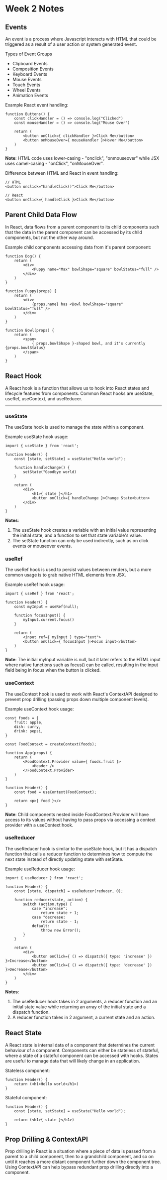 # Week 2 Notes

## Events 
An event is a process where Javascript interacts with HTML that could be triggered as a result of a user action or system generated event.

Types of Event Groups
- Clipboard Events 
- Composition Events 
- Keyboard Events 
- Mouse Events 
- Touch Events 
- Wheel Events 
- Animation Events 

Example React event handling:
```
function Buttons() {
    const clickHandler = () => console.log("Clicked")
    const mouseHandler = () => console.log("Mouse Over")
     
    return (
        <button onClick={ clickHandler }>Click Me</button>
        <button onMouseOver={ mouseHandler }>Hover Me</button>
    )
}
```
**Note**: HTML code uses lower-casing - "onclick", "onmouseover" while JSX uses camel-casing - "onClick", "onMouseOver".

Difference between HTML and React in event handling:
```
// HTML
<button onclick="handleClick()">Click Me</button>

// React
<button onClick={ handleClick }>Click Me</button>
```

## Parent Child Data Flow
In React, data flows from a parent component to its child components such that the data in the parent component can be accessed by its child components, but not the other way around.

Example child components accessing data from it's parent component:
```
function Dog() {
    return (
        <div>
            <Puppy name="Max" bowlShape="square" bowlStatus="full" />
        </div>
    )
}

function Puppy(props) {
    return (
        <div>
            {props.name} has <Bowl bowlShape="square" bowlStatus="full" />
        </div>
    )
}

function Bowl(props) {
    return (
        <span>
            { props.bowlShape }-shaped bowl, and it's currently {props.bowlStatus}
        </span>
    )
}
```

## React Hook 
A React hook is a function that allows us to hook into React states and lifecycle features from components. Common React hooks are useState, useRef, useContext, and useReducer.

<hr>

### useState
The useState hook is used to manage the state within a component. 

Example useState hook usage:
```
import { useState } from 'react';

function Header() {
    const [state, setState] = useState("Hello world");

    function handleChange() {
        setState("Goodbye world)
    }

    return (
        <div>
            <h1>{ state }</h1>
            <button onClick={ handleChange }>Change State<button> 
        </div>
    )
}
```
**Notes**: 
1. The useState hook creates a variable with an initial value representing the initial state, and a function to set that state variable's value.
2. The setState function can only be used indirectly, such as on click events or mouseover events.

### useRef
The useRef hook is used to persist values between renders, but a more common usage is to grab native HTML elements from JSX.

Example useRef hook usage:
```
import { useRef } from 'react';

function Header() {
    const myInput = useRef(null);
    
    function focusInput() {
        myInput.current.focus()
    } 

    return (
        <input ref={ myInput } type="text">
        <button onClick={ focusInput }>Focus input</button>
    )
}
```
**Note**: The initial myInput variable is null, but it later refers to the HTML input where native functions such as focus() can be called, resulting in the input field being in focus when the button is clicked. 

### useContext
The useContext hook is used to work with React's ContextAPI designed to prevent prop drilling (passing props down multiple component levels).

Example useContext hook usage:
```
const foods = {
    fruit: apple,
    dish: curry,
    drink: pepsi,
}

const FoodContext = createContext(foods);

function App(props) {
    return (
        <FoodContext.Provider value={ foods.fruit }>
            <Header />
        </FoodContext.Provider>
    )
}

function Header() {
    const food = useContext(FoodContext);
    
    return <p>{ food }</>
}
```
**Note**: Child components nested inside FoodContext.Provider will have access to its values without having to pass props via accessing a context provider with a useContext hook. 

### useReducer
The useReducer hook is similar to the useState hook, but it has a dispatch function that calls a reducer function to determines how to compute the next state instead of directly updating state with setState.  

Example useReducer hook usage:
```
import { useReducer } from 'react';

function Header() {
    const [state, dispatch] = useReducer(reducer, 0);

    function reducer(state, action) {
        switch (action.type) {
            case "increase":
                return state + 1;
            case "decrease:
                return state - 1;
            default:
                throw new Error();
        }
    }

    return (
        <div>
            <button onClick={ () => dispatch({ type: 'increase' }) }>Increase</button>
            <button onClick={ () => dispatch({ type: 'decrease' }) }>Decrease</button>
        </div>
    )
}
```
**Notes**:
1. The useReducer hook takes in 2 arguments, a reducer function and an initial state value while returning an array of the initial state and a dispatch function.
2. A reducer function takes in 2 argument, a current state and an action.

## React State
A React state is internal data of a component that determines the current behaviour of a component. Components can either be stateless of stateful, where a state of a stateful component can be accessed with hooks. States are useful to manage data that will likely change in an application.

Stateless component:
```
function Header() {
    return (<h1>Hello world</h1>)
}
```

Stateful component:
```
function Header() {
    const [state, setState] = useState("Hello world");

    return (<h1>{ state }</h1>)
}
```

## Prop Drilling & ContextAPI
Prop drilling in React is a situation where a piece of data is passed from a parent to a child component, then to a grandchild component, and so on until it reaches a more distant component further down the component tree. Using ContextAPI can help bypass redundant prop drilling directly into a component.

